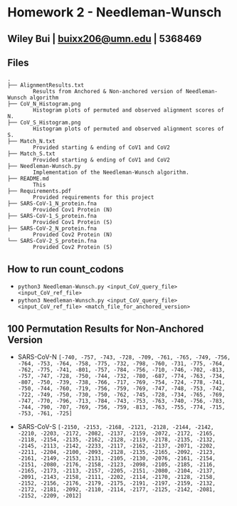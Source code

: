 # Homework 2 - Needleman-Wunsch

## Wiley Bui | buixx206@umn.edu | 5368469

## Files

```
.
├── AlignmentResults.txt
        Results from Anchored & Non-anchored version of Needleman-Wunsch algorithm
├── CoV_N_Histogram.png
        Histogram plots of permuted and observed alignment scores of N.
├── CoV_S_Histogram.png
        Histogram plots of permuted and observed alignment scores of S.
├── Match_N.txt
        Provided starting & ending of CoV1 and CoV2
├── Match_S.txt
        Provided starting & ending of CoV1 and CoV2
├── Needleman-Wunsch.py
        Implementation of the Needleman-Wunsch algorithm.
├── README.md
        This
├── Requirements.pdf
        Provided requirements for this project
├── SARS-CoV-1_N_protein.fna
        Provided Cov1 Protein (N)
├── SARS-CoV-1_S_protein.fna
        Provided Cov1 Protein (S)
├── SARS-CoV-2_N_protein.fna
        Provided Cov2 Protein (N)
└── SARS-CoV-2_S_protein.fna
        Provided Cov2 Protein (S)
```

## How to run count_codons

- ```python3 Needleman-Wunsch.py <input_CoV_query_file> <input_CoV_ref_file>```
- ```python3 Needleman-Wunsch.py <input_CoV_query_file> <input_CoV_ref_file> <match_file_for_anchored_version>```


## 100 Permutation Results for Non-Anchored Version

- SARS-CoV-N
        ```
                [-740, -757, -743, -728, -709, -761, -765, -749, -756, -764, -753, -764, -758, -775, -732, -798, -760, -731, -775, -764, -762, -775, -741, -801, -757, -784, -756, -710, -746, -702, -813, -757, -747, -728, -750, -744, -732, -780, -687, -774, -763, -734, -807, -750, -739, -738, -766, -717, -769, -754, -724, -778, -741, -750, -744, -760, -719, -756, -759, -769, -747, -748, -753, -742, -722, -749, -750, -730, -750, -762, -745, -728, -734, -765, -769, -747, -770, -796, -713, -784, -743, -753, -763, -740, -756, -783, -744, -790, -707, -769, -756, -759, -813, -763, -755, -774, -715, -753, -761, -725]
        ```

- SARS-CoV-S
        ```
                [-2150, -2153, -2168, -2121, -2128, -2144, -2142, -2210, -2203, -2172, -2082, -2137, -2159, -2072, -2172, -2165, -2118, -2154, -2135, -2162, -2128, -2119, -2178, -2135, -2132, -2145, -2113, -2142, -2233, -2117, -2162, -2137, -2071, -2202, -2211, -2204, -2100, -2093, -2128, -2135, -2165, -2092, -2123, -2161, -2149, -2153, -2131, -2105, -2130, -2076, -2161, -2154, -2151, -2080, -2176, -2158, -2123, -2098, -2105, -2185, -2116, -2165, -2173, -2113, -2157, -2205, -2151, -2080, -2104, -2137, -2091, -2143, -2158, -2111, -2202, -2114, -2170, -2128, -2158, -2152, -2156, -2176, -2179, -2175, -2191, -2197, -2159, -2132, -2172, -2181, -2092, -2110, -2114, -2177, -2125, -2142, -2081, -2152, -2209, -2012]
        ```